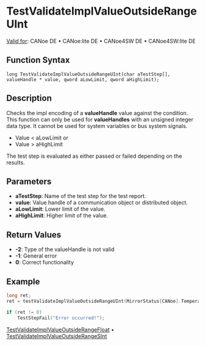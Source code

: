 # TestValidateImplValueOutsideRangeUInt

[Valid for](../../../Shared/FeatureAvailability.md): CANoe DE • CANoe:lite DE • CANoe4SW DE • CANoe4SW:lite DE

## Function Syntax

```
long TestValidateImplValueOutsideRangeUInt(char aTestStep[], valueHandle * value, qword aLowLimit, qword aHighLimit);
```

## Description

Checks the impl encoding of a **valueHandle** value against the condition. This function can only be used for **valueHandles** with an unsigned integer data type. It cannot be used for system variables or bus system signals.

- Value < aLowLimit or
- Value > aHighLimit

The test step is evaluated as either passed or failed depending on the results.

## Parameters

- **aTestStep**: Name of the test step for the test report.
- **value**: Value handle of a communication object or distributed object.
- **aLowLimit**: Lower limit of the value.
- **aHighLimit**: Higher limit of the value.

## Return Values

- **-2**: Type of the valueHandle is not valid
- **-1**: General error
- **0**: Correct functionality

## Example

```c
long ret;
ret = testValidateImplValueOutsideRangeUInt(MirrorStatus[CANoe].Temperature, 20, 30;

if (ret != 0)
    TestStepFail("Error occurred!");
```

[TestValidateImplValueOutsideRangeFloat](CAPLfunctionTestValidateImplValueOutsideRangeFloat.md) • [TestValidateImplValueOutsideRangeSInt](CAPLfunctionTestValidateImplValueOutsideRangeSInt.md)
